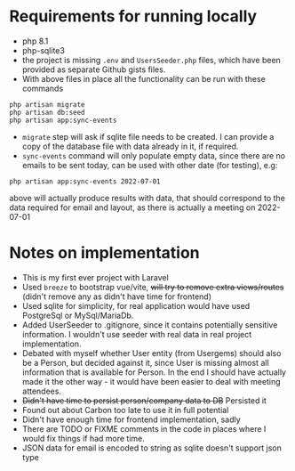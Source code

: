 # Requirements for running locally
- php 8.1
- php-sqlite3
- the project is missing `.env` and `UsersSeeder.php` files, which have been provided as separate Github gists files.
- With above files in place all the functionality can be run with these commands
```
php artisan migrate
php artisan db:seed
php artisan app:sync-events 
```
- `migrate` step will ask if sqlite file needs to be created. I can provide a copy of the database file with data already in it, if required.
- `sync-events` command will only populate empty data, since there are no emails to be sent today, can be used with other date (for testing), e.g:
```
php artisan app:sync-events 2022-07-01
```
above will actually produce results with data, that should correspond to the data required for email and layout, as there is actually a meeting on 2022-07-01  

# Notes on implementation
- This is my first ever project with Laravel
- Used `breeze` to bootstrap vue/vite, ~~will try to remove extra views/routes~~ (didn't remove any as didn't have time for frontend)
- Used sqlite for simplicity, for real application would have used PostgreSql or MySql/MariaDb.
- Added UserSeeder to .gitignore, since it contains potentially sensitive information. I wouldn't use seeder with real data in real project implementation.
- Debated with myself whether User entity (from Usergems) should also be a Person, but decided against it, since User is missing almost all information that is available for Person. In the end I should have actually made it the other way - it would have been easier to deal with meeting attendees.
- ~~Didn't have time to persist person/company data to DB~~ Persisted it
- Found out about Carbon too late to use it in full potential
- Didn't have enough time for frontend implementation, sadly
- There are TODO or FIXME comments in the code in places where I would fix things if had more time.
- JSON data for email is encoded to string as sqlite doesn't support json type

